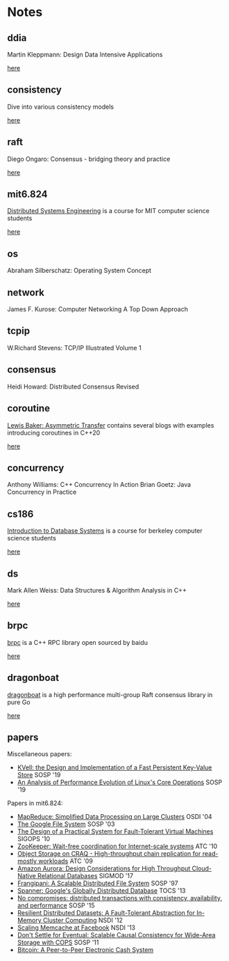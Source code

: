 # Notes

## ddia

Martin Kleppmann: Design Data Intensive Applications

[here](https://github.com/JasonYuchen/notes/tree/master/ddia)

## consistency

Dive into various consistency models

[here](https://github.com/JasonYuchen/notes/tree/master/consistency)

## raft

Diego Ongaro: Consensus - bridging theory and practice

[here](https://github.com/JasonYuchen/notes/tree/master/raft)

## mit6.824

[Distributed Systems Engineering](https://pdos.csail.mit.edu/6.824/schedule.html) is a course for MIT computer science students

[here](https://github.com/JasonYuchen/notes/tree/master/mit6.824)

## os

Abraham Silberschatz: Operating System Concept

## network

James F. Kurose: Computer Networking A Top Down Approach

## tcpip

W.Richard Stevens: TCP/IP Illustrated Volume 1

## consensus

Heidi Howard: Distributed Consensus Revised

## coroutine

[Lewis Baker: Asymmetric Transfer](https://lewissbaker.github.io/) contains several blogs with examples introducing coroutines in C++20

[here](mit6.824)

## concurrency

Anthony Williams: C++ Concurrency In Action
Brian Goetz: Java Concurrency in Practice

## cs186

[Introduction to Database Systems](https://cs186berkeley.net/) is a course for berkeley computer science students

[here](https://github.com/JasonYuchen/notes/tree/master/cs186)

## ds

Mark Allen Weiss: Data Structures & Algorithm Analysis in C++

[here](https://github.com/JasonYuchen/notes/tree/master/ds)

## brpc

[brpc](https://github.com/apache/incubator-brpc/tree/master/docs/cn) is a C++ RPC library open sourced by baidu

[here](https://github.com/JasonYuchen/notes/tree/master/brpc)

## dragonboat

[dragonboat](https://github.com/lni/dragonboat) is a high performance multi-group Raft consensus library in pure Go

[here](https://github.com/JasonYuchen/notes/tree/master/dragonboat)

## papers

Miscellaneous papers:

- [KVell: the Design and Implementation of a Fast Persistent Key-Value Store](papers/2019_SOSP_KVell.md) SOSP '19
- [An Analysis of Performance Evolution of Linux's Core Operations](papers/2019_SOSP_Syscall.md) SOSP '19

Papers in mit6.824:

- [MapReduce: Simplified Data Processing on Large Clusters](mit6.824/MapReduce.md) OSDI '04
- [The Google File System](mit6.824/GFS.md) SOSP '03
- [The Design of a Practical System for Fault-Tolerant Virtual Machines](mit6.824/Fault_Tolerant_VM.md) SIGOPS '10
- [ZooKeeper: Wait-free coordination for Internet-scale systems](mit6.824/ZooKeeper.md) ATC '10
- [Object Storage on CRAQ - High-throughput chain replication for read-mostly workloads](mit6.824/CRAQ_Chain_Replication.md) ATC '09
- [Amazon Aurora: Design Considerations for High Throughput Cloud-Native Relational Databases](mit6.824/Aurora.md) SIGMOD '17
- [Frangipani: A Scalable Distributed File System](mit6.824/Frangipani.md) SOSP '97
- [Spanner: Google's Globally Distributed Database](mit6.824/Spanner.md) TOCS '13
- [No compromises: distributed transactions with consistency, availability, and performance](mit6.824/FaRM.md) SOSP '15
- [Resilient Distributed Datasets: A Fault-Tolerant Abstraction for In-Memory Cluster Computing](mit6.824/Spark.md) NSDI '12
- [Scaling Memcache at Facebook](mit6.824/Memcached_FB.md) NSDI '13
- [Don't Settle for Eventual: Scalable Causal Consistency for Wide-Area Storage with COPS](mit6.824/COPS.md) SOSP '11
- [Bitcoin: A Peer-to-Peer Electronic Cash System](mit6.824/Bitcoin.md)
